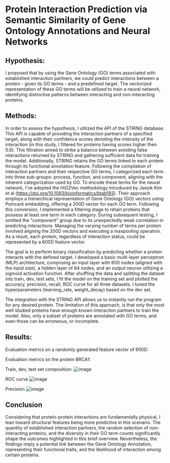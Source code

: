 # Protein Interaction Prediction via Semantic Similarity of Gene Ontology Annotations and Neural Networks

## Hypothesis:

I proposed that by using the Gene Ontology (GO) terms associated with established interaction partners, we could predict interactions between a protein - given its GO terms - and a predefined target. The vectorized representation of these GO terms will be utilized to train a neural network, identifying distinctive patterns between interacting and non-interacting proteins.

## Methods:

In order to assess the hypothesis, I utilized the API of the STRING database. This API is capable of providing the interaction partners of a specified target, along with their confidence scores denoting the intensity of the interaction (in this study, I filtered for proteins having scores higher then 0.6). This filtration aimed to strike a balance between avoiding false interactions returned by STRING and gathering sufficient data for training the model. Additionally, STRING retains the GO terms linked to each protein through its functional annotation feature. Following the compilation of interaction partners and their respective GO terms, I categorized each term into three sub-groups: process, function, and component, aligning with the inherent categorization used by GO. To encode these terms for the neural network, I've adopted the HiG2Vec methodology introduced by Jaesik Kim et al (https://doi.org/10.1093/bioinformatics/btab193). Their approach employs a hierarchical representation of Gene Ontology (GO) vectors using Poincaré embedding, offering a 200D vector for each GO term. Following this conversion, I implemented a filtering stage to retain proteins that possess at least one term in each category. During subsequent testing, I omitted the "component" group due to its unexpectedly weak correlation in predicting interactions. Managing the varying number of terms per protein involved aligning the 200D vectors and executing a maxpooling operation. As a result, each protein, regardless of interaction status, could be represented by a 600D feature vector.

The goal is to perform binary classification by predicting whether a protein interacts with the defined target. I developed a basic multi-layer perceptron (MLP) architecture, comprising an input layer with 600 nodes (aligned with the input size), a hidden layer of 64 nodes, and an output neuron utilizing a sigmoid activation function. After shuffling the data and splitting the dataset into train, dev, test sets, I fit the model on the training set and plotted the accuracy, precision, recall, ROC curve for all three datasets. I tuned the hyperparameters (learning_rate, weight_decay) based on the dev set.

The integration with the STRING API allows us to instantly run the program for any desired protein. The limitation of this approach, is that only the most well studied proteins have enough known interaciton partners to train the model. Also, only a subset of proteins are annotated with GO terms, and even those can be erroneous, or incomplete.

## Results:

Evaluation metrics on a randomly generated feature vector of 600D:

Evaluation metrics on the protein BRCA1:

Train, dev, test set composition:
![image](https://github.com/tothp5991/protein-protein-interaction/assets/61978722/88b87924-c6a4-42c9-9af4-f1db435d67db)

ROC curve
![image](https://github.com/tothp5991/protein-protein-interaction/assets/61978722/4457453a-4162-4526-9ae9-890022abdaa8)

Precision
![image](https://github.com/tothp5991/protein-protein-interaction/assets/61978722/212ea7b2-4bba-41ec-a542-0b161d8be43c)

## Conclusion

Considering that protein-protein interactions are fundamentally physical, I lean toward structural features being more predictive in this scenario. The quantity of established interaction partners, the random selection of non-interacting proteins, and the diversity in their GO term counts significantly shape the outcomes highlighted in this brief overview. Nevertheless, the findings imply a potential link between the Gene Ontology Annotation, representing their functional traits, and the likelihood of interaction among certain proteins.

